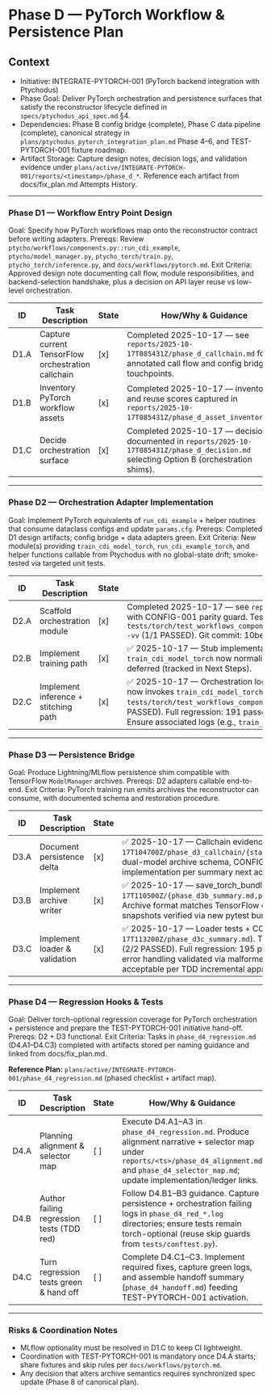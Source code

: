 # Phase D — PyTorch Workflow & Persistence Plan

## Context
- Initiative: INTEGRATE-PYTORCH-001 (PyTorch backend integration with Ptychodus)
- Phase Goal: Deliver PyTorch orchestration and persistence surfaces that satisfy the reconstructor lifecycle defined in `specs/ptychodus_api_spec.md` §4.
- Dependencies: Phase B config bridge (complete), Phase C data pipeline (complete), canonical strategy in `plans/ptychodus_pytorch_integration_plan.md` Phase 4–6, and TEST-PYTORCH-001 fixture roadmap.
- Artifact Storage: Capture design notes, decision logs, and validation evidence under `plans/active/INTEGRATE-PYTORCH-001/reports/<timestamp>/phase_d_*`. Reference each artifact from docs/fix_plan.md Attempts History.

---

### Phase D1 — Workflow Entry Point Design
Goal: Specify how PyTorch workflows map onto the reconstructor contract before writing adapters.
Prereqs: Review `ptycho/workflows/components.py::run_cdi_example`, `ptycho/model_manager.py`, `ptycho_torch/train.py`, `ptycho_torch/inference.py`, and `docs/workflows/pytorch.md`.
Exit Criteria: Approved design note documenting call flow, module responsibilities, and backend-selection handshake, plus a decision on API layer reuse vs low-level orchestration.

| ID | Task Description | State | How/Why & Guidance |
| --- | --- | --- | --- |
| D1.A | Capture current TensorFlow orchestration callchain | [x] | Completed 2025-10-17 — see `reports/2025-10-17T085431Z/phase_d_callchain.md` for annotated call flow and config bridge touchpoints. |
| D1.B | Inventory PyTorch workflow assets | [x] | Completed 2025-10-17 — inventory and reuse scores captured in `reports/2025-10-17T085431Z/phase_d_asset_inventory.md`. |
| D1.C | Decide orchestration surface | [x] | Completed 2025-10-17 — decision documented in `reports/2025-10-17T085431Z/phase_d_decision.md` selecting Option B (orchestration shims). |

---

### Phase D2 — Orchestration Adapter Implementation
Goal: Implement PyTorch equivalents of `run_cdi_example` + helper routines that consume dataclass configs and update `params.cfg`.
Prereqs: Completed D1 design artifacts; config bridge + data adapters green.
Exit Criteria: New module(s) providing `train_cdi_model_torch`, `run_cdi_example_torch`, and helper functions callable from Ptychodus with no global-state drift; smoke-tested via targeted unit tests.

| ID | Task Description | State | How/Why & Guidance |
| --- | --- | --- | --- |
| D2.A | Scaffold orchestration module | [x] | Completed 2025-10-17 — see `reports/2025-10-17T091450Z/phase_d2_scaffold.md` for torch-optional scaffold implementation with CONFIG-001 parity guard. Test selector: `pytest tests/torch/test_workflows_components.py::TestWorkflowsComponentsScaffold::test_run_cdi_example_calls_update_legacy_dict -vv` (1/1 PASSED). Git commit: 10be6913. |
| D2.B | Implement training path | [x] | ✅ 2025-10-17 — Stub implementation landed (`reports/2025-10-17T094500Z/phase_d2_training.md`). `_ensure_container` + `train_cdi_model_torch` now normalize inputs and delegate to Lightning stub per TDD plan; full Trainer integration + probe handling deferred (tracked in Next Steps). |
| D2.C | Implement inference + stitching path | [x] | ✅ 2025-10-17 — Orchestration logic implemented (`reports/2025-10-17T101500Z/phase_d2c_green.md`). `run_cdi_example_torch` now invokes `train_cdi_model_torch` + conditional `_reassemble_cdi_image_torch` stub per TF baseline parity. Test selector: `pytest tests/torch/test_workflows_components.py::TestWorkflowsComponentsRun::test_run_cdi_example_invokes_training -vv` (1/1 PASSED). Full regression: 191 passed, 0 failed. `_reassemble_cdi_image_torch` stub deferred to Phase D3 (full inference impl). Ensure associated logs (e.g., `train_debug.log`) reside under the same report directory per artifact storage rules. |

---

### Phase D3 — Persistence Bridge
Goal: Produce Lightning/MLflow persistence shim compatible with TensorFlow `ModelManager` archives.
Prereqs: D2 adapters callable end-to-end.
Exit Criteria: PyTorch training run emits archives the reconstructor can consume, with documented schema and restoration procedure.

| ID | Task Description | State | How/Why & Guidance |
| --- | --- | --- | --- |
| D3.A | Document persistence delta | [x] | ✅ 2025-10-17 — Callchain evidence captured under `reports/2025-10-17T104700Z/phase_d3_callchain/{static.md,summary.md,tap_points.md,trace_env.json}`. Summary enumerates TensorFlow dual-model archive schema, CONFIG-001 gates, and PyTorch gaps (no params snapshot, MLflow coupling). Ready for D3.B implementation per summary next actions. |
| D3.B | Implement archive writer | [x] | ✅ 2025-10-17 — save_torch_bundle landed in Attempt #51 (`reports/2025-10-17T110500Z/{phase_d3b_summary.md,pytest_archive_structure_red.log,pytest_params_snapshot_red.log,pytest_green.log}`). Archive format matches TensorFlow contract (manifest.dill + dual-model dirs with model.pth + params.dill), CONFIG-001 snapshots verified via new pytest bundle selectors. |
| D3.C | Implement loader & validation | [x] | ✅ 2025-10-17 — Loader tests + CONFIG-001 params restoration implemented (`reports/2025-10-17T113200Z/phase_d3c_summary.md`). Test selectors: `pytest tests/torch/test_model_manager.py::TestLoadTorchBundle -vv` (2/2 PASSED). Full regression: 195 passed, 13 skipped. CONFIG-001 gate (params.cfg.update) verified via round-trip test; error handling validated via malformed archive test. Model reconstruction deferred to Phase D4 (NotImplementedError stub acceptable per TDD incremental approach). |

---

### Phase D4 — Regression Hooks & Tests
Goal: Deliver torch-optional regression coverage for PyTorch orchestration + persistence and prepare the TEST-PYTORCH-001 initiative hand-off.
Prereqs: D2 + D3 functional.
Exit Criteria: Tasks in `phase_d4_regression.md` (D4.A1–D4.C3) completed with artifacts stored per naming guidance and linked from docs/fix_plan.md.

**Reference Plan:** `plans/active/INTEGRATE-PYTORCH-001/phase_d4_regression.md` (phased checklist + artifact map).

| ID | Task Description | State | How/Why & Guidance |
| --- | --- | --- | --- |
| D4.A | Planning alignment & selector map | [ ] | Execute D4.A1–A3 in `phase_d4_regression.md`. Produce alignment narrative + selector map under `reports/<ts>/phase_d4_alignment.md` and `phase_d4_selector_map.md`; update implementation/ledger links. |
| D4.B | Author failing regression tests (TDD red) | [ ] | Follow D4.B1–B3 guidance. Capture persistence + orchestration failing logs in `phase_d4_red_*.log` directories; ensure tests remain torch-optional (reuse skip guards from `tests/conftest.py`). |
| D4.C | Turn regression tests green & hand off | [ ] | Complete D4.C1–C3. Implement required fixes, capture green logs, and assemble handoff summary (`phase_d4_handoff.md`) feeding TEST-PYTORCH-001 activation. |

---

### Risks & Coordination Notes
- MLflow optionality must be resolved in D1.C to keep CI lightweight.
- Coordination with TEST-PYTORCH-001 is mandatory once D4.A starts; share fixtures and skip rules per `docs/workflows/pytorch.md`.
- Any decision that alters archive semantics requires synchronized spec update (Phase 8 of canonical plan).
